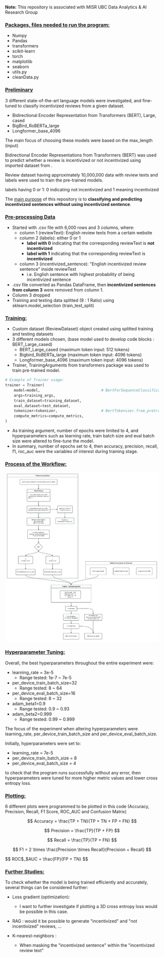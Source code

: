 **Note:** This repository is associated with MISR UBC Data Analytics & AI Research Group

### <ins> Packages, files needed to run the program:  </ins>

- Numpy
- Pandas
- transformers
- scikit-learn
- torch
- matplotlib
- seaborn
- utils.py
- cleanData.py

### <ins> Preliminary </ins>

3 different state-of-the-art language models were investigated, and fine-tuned to classify incentivized reviews from a given dataset.
- Bidirectional Encoder Representation from Transformers (BERT), Large, cased
- BigBird_RoBERTa_large
- Longformer_base_4096

The main focus of choosing these models were based on the max_length (input)

Bidirectional Encoder Representations from Transformers (BERT) was used to predict whether a review is incentivized or not incentivized using imported dataset from . 

Review dataset having approximately 10,000,000 data with review texts and labels were used to train the pre-trained models.

labels having 0 or 1: 0 indicating not incentivized and 1 meaning incentivized


The <ins>main purpose</ins> of this repository is to **classifying and predicting incentivized sentences without using incentivized sentence**.

### <ins> Pre-processing Data </ins>

- Started with .csv file with 6,000 rows and 3 columns, where:
  - column 1 (reviewText): English review texts from a certain website
  - column 2 (labels): either 0 or 1
    - **label with 0** indicating that the corresponding reviewText is **not incentivized**
    - **label with 1** indicating that the corresponding reviewText is **incentivized**
  - column 3 (incentivized_sentence): "English incentivized review sentence" inside reviewText
    - i.e. English sentence with highest probability of being incentivized sentence
- .csv file converted as Pandas DataFrame, then **incentivized sentences from column 3** were removed from column 1.
- Column 3 dropped
- Training and testing data splitted (9 : 1 Ratio) using sklearn.model_selection (train_test_split)

### <ins> Training: </ins>
- Custom dataset (ReviewDataset) object created using splitted training and testing datasets
- 3 different models chosen, (base model used to develop code blocks : BERT_Large_cased)
  - BERT_Large_cased (maximum token input: 512 tokens)
  - Bigbird_RoBERTa_large (maximum token input: 4096 tokens)
  - Longformer_base_4096 (maximum token input: 4096 tokens)
- Trainer, TrainingArguments from transformers package was used to train pre-trained model.

```python
# Example of Trainer usage:
trainer = Trainer(
    model=model,                            # BertForSequenceClassification.from_pretrained('bert-large-cased', num_labels=2)
    args=training_args,
    train_dataset=training_dataset,
    eval_dataset=test_dataset,
    tokenizer=tokenizer,                    # BertTokenizer.from_pretrained('bert-large-cased')
    compute_metrics=compute_metrics,        
)
```

- As training argument, number of epochs were limited to 4, and hyperparameters such as learning rate, train batch size and eval batch size were altered to fine-tune the model.
- In summary, number of epochs set to 4, then accuracy, precision, recall, f1, roc_auc were the variables of interest during training stage.

### <ins> Process of the Workflow: </ins>

![Diagram of the overall workflow](RA_Workflow_diagram.png)

### <ins> Hyperparameter Tuning: </ins>

Overall, the best hyperparameters throughout the entire experiment were:

- learning_rate = 3e-5
  - Range tested: 1e-7 ~ 7e-5
- per_device_train_batch_size=32
  - Range tested: 8 ~ 64
- per_device_eval_batch_size=16
  - Range tested: 8 ~ 32
- adam_beta1=0.9
  - Range tested: 0.9 ~ 0.93
- adam_beta2=0.999
  - Range tested: 0.99 ~ 0.999

The focus of the experiment when altering hyperparameters were learning_rate, per_device_train_batch_size and per_device_eval_batch_size.

Initially, hyperparameters were set to:

- learning_rate = 7e-5
- per_device_train_batch_size = 8
- per_device_eval_batch_size = 4

to check that the program runs successfully without any error, then hyperparameters were tuned for more higher metric values and lower cross entropy loss.

### <ins> Plotting: </ins>

6 different plots were programmed to be plotted in this code (Accuracy, Precision, Recall, F1 Score, ROC_AUC and Confusion Matrix)

$$
Accuracy = \frac{TP + TN}{TP + TN + FP + FN}
$$

$$
Precision = \frac{TP}{TP + FP}
$$

$$
Recall = \frac{TP}{TP + FN}
$$

$$
F1 = 2 \times \frac{Precision \times Recall}{Precision + Recall}
$$

$$
ROC$_$AUC = \frac{FP}{FP + TN}
$$



### <ins> Further Studies: </ins>

To check whether the model is being trained efficiently and accurately, several things can be considered further:

- Loss gradient (optimization):
  - I want to further investigate if plotting a 3D cross entropy loss would be possible in this case. 
  
- RAG : would it be possible to generate "incentivized" and "not incentivized" reviews, ... 
- K-nearest-neighbors :
  - When masking the "incentivized sentence" within the "incentivized review text" 
 
